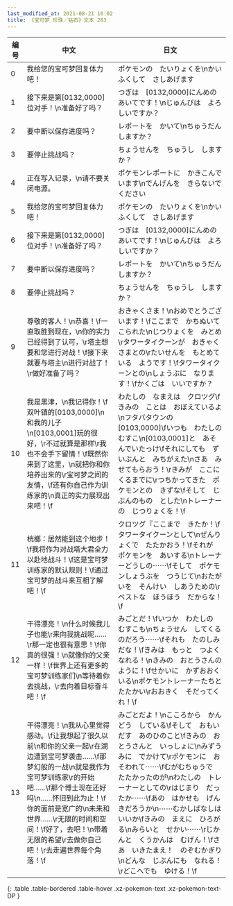 ```yaml
---
last_modified_at: 2021-08-21 16:02
title: 《宝可梦 珍珠／钻石》文本 283
---
```

| 编号 | 中文 | 日文 |
| ---- | ---- | ---- |
| 0 | 我给您的宝可梦回复体力吧！ | ポケモンの　たいりょくを\nかいふくして　さしあげます |
| 1 | 接下来是第[0132,0000]位对手！\n准备好了吗？ | つぎは　[0132,0000]にんめの　あいてです！\nじゅんびは　よろしいですか？ |
| 2 | 要中断以保存进度吗？ | レポートを　かいて\nちゅうだん　しますか？ |
| 3 | 要停止挑战吗？ | ちょうせんを　ちゅうし　しますか？ |
| 4 | 正在写入记录，\n请不要关闭电源。 | ポケモンレポートに　かきこんでいます\nでんげんを　きらないでください |
| 5 | 我给您的宝可梦回复体力吧！ | ポケモンの　たいりょくを\nかいふくして　さしあげます |
| 6 | 接下来是第[0132,0000]位对手！\n准备好了吗？ | つぎは　[0132,0000]にんめの　あいてです！\nじゅんびは　よろしいですか？ |
| 7 | 要中断以保存进度吗？ | レポートを　かいて\nちゅうだん　しますか？ |
| 8 | 要停止挑战吗？ | ちょうせんを　ちゅうし　しますか？ |
| 9 | 尊敬的客人！\n恭喜！\f一直取胜到现在，\n你的实力已经得到了认可，\r塔主想要和您进行对战！\f接下来就要与塔主\n进行对战了！\r做好准备了吗？ | おきゃくさま！\nおめでとうございます！\fここまで　かちぬいて　こられた\nじつりょくを　みとめ\rタワータイクーンが　おきゃくさまとの\rたいせんを　もとめている　ようです！\fタワータイクーンとの\nしょうぶに　なります！\fかくごは　いいですか？ |
| 10 | 我是黑津，\n我记得你！\f双叶镇的[0103,0000]\n和我的儿子\n[0103,0001]玩的很好，\r不过就算是那样\r我也不会手下留情！\f既然你来到了这里，\n就把你和你培养出来的\r宝可梦之间的友情，\f还有你自己作为训练家的\n真正的实力展现出来吧！\f | わたしの　なまえは　クロツグ\fきみの　ことは　おぼえているよ\nフタバタウンの　[0103,0000]\fいつも　わたしの　むすこ\n[0103,0001]と　あそんでいたっけ\fそれにしても　ずいぶんと　みちがえた\nさあ　みせてもらおう！\rきみが　ここに　くるまでに\rつちかってきた　ポケモンとの　きずな\fそして　じぶんのもの　とした\nトレーナーの　じつりょくを！\f |
| 11 | 桄榔：居然能到这个地步！\f我将作为对战塔大君全力以赴地战斗！\f这是宝可梦训练家的默认规则！\f通过宝可梦的战斗来互相了解吧！\f | クロツグ『ここまで　きたか！\fタワータイクーンとして\nぜんりょくで　たたかおう！\fそれが　ポケモンを　あいする\nトレーナーどうしの⋯⋯\fそして　ポケモンしょうぶを　つうじて\nおたがいを　そんけい　しあうための\rベストな　ほうほう　だからな！\f |
| 12 | 干得漂亮！\n什么时候我儿子也能\r来向我挑战呢……\r那一定也很有意思！\f你真的很强！\n就像你的父亲一样！\f世界上还有更多的宝可梦训练家们\n等待着你去挑战，\r去向着目标奋斗吧！\f | みごとだ！\fいつか　わたしの　むすこも\nちょうせん　してくるのだろう⋯⋯\fそれも　たのしみだな！\fきみは　もっと　つよくなれる！\nきみの　おとうさんの　ように！\fせかいに　かずおおく　いる\nポケモントレーナーたちと　たたかい\rおおきく　そだってくれ！\f |
| 13 | 干得漂亮！\n我从心里觉得感动。\f让我想起了很久以前\n和你的父亲一起\r在湖边遭到宝可梦袭击……\f那梦幻般的一战\n就是我作为宝可梦训练家\r的开始吧……\f那个博士现在还好吗\n……怀旧到此为止！\f你的面前是宽广的\n未来和世界……\r无限的时间和空间！\f好了，去吧！\n带着无限的希望\r去做你自己吧！\r去走遍世界每个角落！\f | みごとだよ！\nこころから　かんどう　している\fそして　おもいだす　あのひのこと\fきみの　おとうさんと　いっしょに\nみずうみに　でかけて\rポケモンに　おそわれて⋯⋯\fむがむちゅうで　たたかったのが\nわたしの　トレーナーとしての\rはじまり　だったか⋯⋯\fあの　はかせも　げんきだろうか\n⋯⋯むかしばなしは　いいか\fきみの　まえに　ひろがる\nみらいと　せかい⋯⋯\rじかんと　くうかんは　むげん！\fさあ　いきたまえ！　のぞむかぎり\nどんな　じぶんにも　なれる！\rどこへでも　ゆける！\f |
{: .table .table-bordered .table-hover .xz-pokemon-text .xz-pokemon-text-DP }